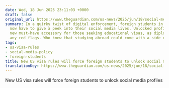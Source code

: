 ```yaml
---
date: Wed, 18 Jun 2025 23:11:03 +0000
draft: false
original_url: https://www.theguardian.com/us-news/2025/jun/18/social-media-student-visa-screening
summary: In a quirky twist of digital enforcement, foreign students in the US will
  now have to give a peek into their social media lives. Unlocked profiles are the
  new must-have accessory for those seeking educational visas, as diplomats scan for
  any red flags. Who knew that studying abroad could come with a side of social scrutiny?
tags:
- us-visa-rules
- social-media-policy
- foreign-students
title: New US visa rules will force foreign students to unlock social media profiles
translationKey: https://www.theguardian.com/us-news/2025/jun/18/social-media-student-visa-screening
---
```


New US visa rules will force foreign students to unlock social media profiles